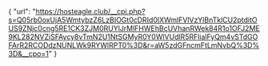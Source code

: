 {
  "url": "https://hosteagle.club/__cpi.php?s=Q05rb0oxUjA5WmtybzZ6LzBIOGt0cDRId0lXWmlFVlVzYlBnTklCU2ptditOUS9ZNjc0cng5RE1CK3ZJM0RUYlJrMlFHWEhBcUVhanRWek84R1o1OFJ2ME9KL282NVZiSFAycy8vTmN2U1NtSGMyR0Y0WlVUdlR5RFlialFyQm4vSTdGOFArR2RCODdzNUNLWk9RYWlRPT0%3D&r=aW5zdGFncmFtLmNvbQ%3D%3D&__cpo=1"
}
